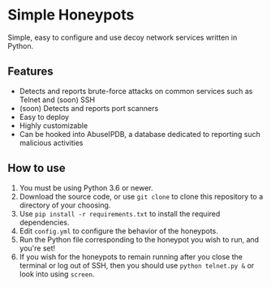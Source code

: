 Simple Honeypots
==============================
Simple, easy to configure and use decoy network services written in Python.

Features
-----------------
- Detects and reports brute-force attacks on common services such as Telnet and (soon) SSH
- (soon) Detects and reports port scanners
- Easy to deploy
- Highly customizable
- Can be hooked into AbuseIPDB, a database dedicated to reporting such malicious activities

How to use
-----------------
1) You must be using Python 3.6 or newer.
2) Download the source code, or use `git clone` to clone this repository to a directory of your choosing.
3) Use `pip install -r requirements.txt` to install the required dependencies.
4) Edit `config.yml` to configure the behavior of the honeypots.
5) Run the Python file corresponding to the honeypot you wish to run, and you're set!
6) If you wish for the honeypots to remain running after you close the terminal or log out of SSH, then you should use `python telnet.py &` or look into using `screen`.
